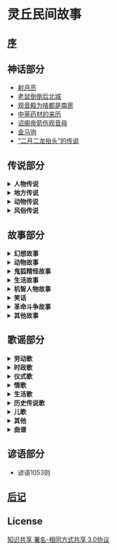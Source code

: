 # 灵丘民间故事

## [序](序.md)

## 神话部分

* [射月亮](神话部分/射月亮.md)
* [老鼠倒倒后北城](神话部分/老鼠倒倒后北城.md)
* [观音殿为啥都是南房](神话部分/观音殿为啥都是南房.md)
* [中草药材的来历](神话部分/中草药材的来历.md)
* [诏阁帝箭伤观音母](神话部分/诏阁帝箭伤观音母.md)
* [金马驹](神话部分/金马驹.md)
* [“二月二龙抬头”的传说](神话部分/“二月二龙抬头”的传说.md)

## 传说部分

<details>
<summary><b>人物传说</b></summary>

* [赵武灵王](传说部分/人物传说/赵武灵王.md)
* [刘秀封树](传说部分/人物传说/刘秀封树.md)
* [李存孝的传说故事](传说部分/人物传说/李存孝的传说故事.md)
* [李存孝传说四则](传说部分/人物传说/李存孝传说四则.md)
* [李存孝和“嗡嗡石”](传说部分/人物传说/李存孝和“嗡嗡石”.md)
* [李存孝的脚印](传说部分/人物传说/李存孝的脚印.md)
* [用贤不记仇](传说部分/人物传说/用贤不记仇.md)
* [鲁班相亲](传说部分/人物传说/鲁班相亲.md)
* [卓文君夜奔](传说部分/人物传说/卓文君夜奔.md)
* [张释之执法](传说部分/人物传说/张释之执法.md)
* [诸葛亮和鹅毛扇](传说部分/人物传说/诸葛亮和鹅毛扇.md)
* [关公斩除“王八精”](传说部分/人物传说/关公斩除“王八精”.md)
* [关公磨刀石](传说部分/人物传说/关公磨刀石.md)
* [智用周仓](传说部分/人物传说/智用周仓.md)
* [题扇桥](传说部分/人物传说/题扇桥.md)
* [老爷的名字不外借](传说部分/人物传说/老爷的名字不外借.md)
* [苏东坡画扇结案](传说部分/人物传说/苏东坡画扇结案.md)
* [唐伯虎画扇当钱解难题](传说部分/人物传说/唐伯虎画扇当钱解难题.md)
* [狄青拳打“拦街虎”](传说部分/人物传说/狄青拳打“拦街虎”.md)
* [关于王遵文的传说](传说部分/人物传说/关于王遵文的传说.md)
* [武状元李广金的传说](传说部分/人物传说/武状元李广金的传说.md)
* [杜上化的故事](传说部分/人物传说/杜上化的故事.md)
* [灵丘才子杜上化](传说部分/人物传说/灵丘才子杜上化.md)
* [杜上化的传说](传说部分/人物传说/杜上化的传说.md)
* [李冠洋的传说](传说部分/人物传说/李冠洋的传说.md)
* [神奇的龙诚和尚](传说部分/人物传说/神奇的龙诚和尚.md)
* [杨丙惠坐城隍](传说部分/人物传说/杨丙惠坐城隍.md)
* [“海底捞月”的武举](传说部分/人物传说/“海底捞月”的武举.md)
* [王十万的故事](传说部分/人物传说/王十万的故事.md)
* [王十万的传说](传说部分/人物传说/王十万的传说.md)
* [白求恩在灵丘](传说部分/人物传说/白求恩在灵丘.md)
* [安义的故事](传说部分/人物传说/安义的故事.md)
* [一碗凉粉](传说部分/人物传说/一碗凉粉.md)
</details>

<details>
<summary><b>地方传说</b></summary>

* [灵丘县的来历](传说部分/地方传说/灵丘县的来历.md)
* [灵丘县“九景十八拗”的来历](传说部分/地方传说/灵丘县“九景十八拗”的来历.md)
* [塔井三奇觉山寺](传说部分/地方传说/塔井三奇觉山寺.md)
* [白马刨泉白马寺](传说部分/地方传说/白马刨泉白马寺.md)
* [松柏不乱邓峰寺](传说部分/地方传说/松柏不乱邓峰寺.md)
* [毛驴驮水黄台寺](传说部分/地方传说/毛驴驮水黄台寺.md)
* [早种晚收禅庵寺](传说部分/地方传说/早种晚收禅庵寺.md)
* [钟鼓倒吊大云寺](传说部分/地方传说/钟鼓倒吊大云寺.md)
* [一树双影双峰寺](传说部分/地方传说/一树双影双峰寺.md)
* [滴水成钟龙泉寺](传说部分/地方传说/滴水成钟龙泉寺.md)
* [有影无踪天堂寺](传说部分/地方传说/有影无踪天堂寺.md)
* [糟里没酒喝，梭里没布穿](传说部分/地方传说/糟里没酒喝，梭里没布穿.md)
* [水芦（路）不撑船，门头在水面](传说部分/地方传说/水芦（路）不撑船，门头在水面.md)
* [驼水不驮水，古之河常驮水](传说部分/地方传说/驼水不驮水，古之河常驮水.md)
* [三山不在山，荞麦川尽在山](传说部分/地方传说/三山不在山，荞麦川尽在山.md)
* [城西有个东河南，城东有个西马圈](传说部分/地方传说/城西有个东河南，城东有个西马圈.md)
* [北面有个南兑沟，南面有个上北泉](传说部分/地方传说/北面有个南兑沟，南面有个上北泉.md)
* [小寨不算小，大地不显眼](传说部分/地方传说/小寨不算小，大地不显眼.md)
* [长城没有城，下关不是关](传说部分/地方传说/长城没有城，下关不是关.md)
* [大黄岭出白土，烟熏崖不见炭](传说部分/地方传说/大黄岭出白土，烟熏崖不见炭.md)
* [月翻落照月翻寺](传说部分/地方传说/月翻落照月翻寺.md)
* [鲁班造觉山塔](传说部分/地方传说/鲁班造觉山塔.md)
* [鸠龙岗的来历](传说部分/地方传说/鸠龙岗的来历.md)
* [煤窑鞍](传说部分/地方传说/煤窑鞍.md)
* [手托崖的传说（之一）](传说部分/地方传说/手托崖的传说（之一）.md)
* [手托崖的传说（之二）](传说部分/地方传说/手托崖的传说（之二）.md)
* [腰站的来历](传说部分/地方传说/腰站的来历.md)
* [天沟的来历](传说部分/地方传说/天沟的来历.md)
* [云彩岭的来历](传说部分/地方传说/云彩岭的来历.md)
* [老虎眼山的来历](传说部分/地方传说/老虎眼山的来历.md)
* [凤凰尖与暖泉镇的传说](传说部分/地方传说/凤凰尖与暖泉镇的传说.md)
* [石牛地的传说](传说部分/地方传说/石牛地的传说.md)
* [含水村的来历](传说部分/地方传说/含水村的来历.md)
* [王长胳膊赵长腿](传说部分/地方传说/王长胳膊赵长腿.md)
* [“车道壕”和“牛蹄印”](传说部分/地方传说/“车道壕”和“牛蹄印”.md)
* [南沟里的传说](传说部分/地方传说/南沟里的传说.md)
* [石人儿和扭扭松](传说部分/地方传说/石人儿和扭扭松.md)
* [牛郎山上的神龙](传说部分/地方传说/牛郎山上的神龙.md)
* [小彦村的来历](传说部分/地方传说/小彦村的来历.md)
</details>

<details>
<summary><b>动物传说</b></summary>

* [狍子的上唇为啥有道缝](传说部分/动物传说/狍子的上唇为啥有道缝.md)
* [牛为啥没有上门牙](传说部分/动物传说/牛为啥没有上门牙.md)
* [仙狗送粮](传说部分/动物传说/仙狗送粮.md)
* [蛄、鸪讨封](传说部分/动物传说/蛄、鸪讨封.md)
* [关于喜鹊的传说](传说部分/动物传说/关于喜鹊的传说.md)
* [公鸡叫鸣为何来](传说部分/动物传说/公鸡叫鸣为何来.md)
* [人吃狗衣禄的传说](传说部分/动物传说/人吃狗衣禄的传说.md)
* [猫狗不合的由来](传说部分/动物传说/猫狗不合的由来.md)
</details>

<details>
<summary><b>风俗传说</b></summary>

* [“腊八人”的传说（之一）](传说部分/风俗传说/“腊八人”的传说（之一）.md)
* [“腊八人”的传说（之二）](传说部分/风俗传说/“腊八人”的传说（之二）.md)
* [腊八粥的传说](传说部分/风俗传说/腊八粥的传说.md)
</details>

## 故事部分

<details>
<summary><b>幻想故事</b></summary>

* [赊三与现二](故事部分/幻想故事/赊三与现二.md)
* [人心不足蛇吞相](故事部分/幻想故事/人心不足蛇吞相.md)
* [三个闺女寻人家](故事部分/幻想故事/三个闺女寻人家.md)
* [神棍儿](故事部分/幻想故事/神棍儿.md)
* [人为财死，鸟为食亡](故事部分/幻想故事/人为财死，鸟为食亡.md)
* [苍蝇的来历](故事部分/幻想故事/苍蝇的来历.md)
* [瓦盆告状](故事部分/幻想故事/瓦盆告状.md)
* [观音是谁](故事部分/幻想故事/观音是谁.md)
* [金银与脚板](故事部分/幻想故事/金银与脚板.md)
* [巍山盗宝](故事部分/幻想故事/巍山盗宝.md)
* [娘娘庙的来历](故事部分/幻想故事/娘娘庙的来历.md)
* [老大和老二](故事部分/幻想故事/老大和老二.md)
* 媳妇变驴
* 高僧与心
* 黄狗耕地
* “原来我娘就是佛”
* 求活佛
* 聚宝盆
* 孝顺不孝顺天知道
* 乞丐秀才
</details>

<details>
<summary><b>动物故事</b></summary>

* [蛤蟆和燕子](故事部分/动物故事/蛤蟆和燕子.md)
* [猫和耗子的故事](故事部分/动物故事/猫和耗子的故事.md)
* [无义之人不可交，哪有真心挂树梢](故事部分/动物故事/无义之人不可交，哪有真心挂树梢.md)
* [害人亦害已](故事部分/动物故事/害人亦害已.md)
* [燕子报恩怨](故事部分/动物故事/燕子报恩怨.md)
* 老虎报恩
* 毛猴儿姥姥
* 耗子娶媳妇
</details>

<details>
<summary><b>鬼狐精怪故事</b></summary>

* [阎王设计拿彭松](故事部分/鬼狐精怪故事/阎王设计拿彭松.md)
* 三爬子的传说
* 鱼石崖的传说
* 张打渔和县官
* 门环环货郎哥与老狼精
* 蛤蟆胎
* 寒淤地的来历
* 大白狼和小红狼
* 智除蚰蜒精
* 镇山石的传说
</details>

<details>
<summary><b>生活故事</b></summary>

* [憨虎进城](故事部分/生活故事/憨虎进城.md)
* 勤招宝、懒引屎
* 输死鬼与偷人贼
* 勤与俭
* 父行子效
* 三两银子学手艺
* 引虎下山
* 哥俩下城
* 懒夫妻
* 吃嘴儿
* 羊倌升天
* 媳妇念诵哩
* 懒汉求神
* 猜黑豆
* 投帕选夫
* 傻小子
* 吹灯
* 乌木孩子
* “蓝茄子”老汉在哪里
* 撞街起名
* 穷老道补扇
* 买琵琶
* 行酒令
* 傻儿子学手艺
* 助贼偷鞋
* 敬老媳
* 克字
* 一鸣惊人
* 一屁断交
* 皇帝招婿
* 纨扇与宝箭
* 财迷精的后事
* 山汉儿老婆骂长街
* 白花教书
* 罗金罐遭雷劈
* 山汉儿和城汉儿
* 仨可怜
* 大风刮了个光杆杆
* 十头牛与十斤油
* 公公告媳妇挨了打
* 懒弟兄
* 女婿赴席
* 村妇整治赖和尚。
* 笨学生
* 活宝
</details>

<details>
<summary><b>机智人物故事</b></summary>

* [王维买药](故事部分/机智人物故事/王维买药.md)
* 寿宴中作咬尾诗
* 书生同路
* 卖高帽的人
* 难三婿
* 聪慧当家把梨分
* 白吃的故事
* 翁婿斗智
* 樵夫公治长
* 半升麻籽走江南
* 三个女婿
* 老“溜”
* 三个女婿对酒令
* 鬼难擒
* 三个女婿拜寿
* 王老大住店
* 狗剩和狼不吃
* 马骨头与千里马
* 天黑看不着
* 聪明的三媳妇
* 三女婿对诗戏岳父
* 出穷对
* 出来看
* 以诗别人
* 谢学士的故事.....
* 四女婿对诗
</details>

<details>
<summary><b>笑话</b></summary>

* [媳妇分鸡](故事部分/笑话/媳妇分鸡.md)
* 谷面糊糊咬人哩
* 赚便宜
* 大黄狗没在了
* 车与菜
* 接运
* 画信
* 节省
* 学懒
* 母与子
* 倒话人家
* 秃舌闺女
* 口干
* 一个考生
* 学够了
* 李二家的笑话
* 笨孩念书
* 能否动土
* 问“二”字
* 教儿子识字
* 身上没菜光丟象牙了
* 好好先生
* 精货郎与傻村妇
* 保密
* 先生这一手真绝
* 东皮先生
* 谁在偷吃：
* 老虎吃人
* 不怕老婆的人
* 善忘
* 游文庙
* 傻哥哥愣弟
* 作料单
* 怕老婆
* 起名字
* 借口袋
</details>

<details>
<summary><b>革命斗争故事</b></summary>

* [全国民兵战斗英雄刘九江的故事](故事部分/革命斗争故事/全国民兵战斗英雄刘九江的故事.md)
* 姬纪海大摆地雷阵
* 宁死不屈斥日寇
* 刀劈阎子堂
</details>

<details>
<summary><b>其他故事</b></summary>

* [梦先生传奇](故事部分/其他故事/梦先生传奇.md)
* 杨庄过年听下关
* 李存孝打虎
* 大姑娘搀醉鬼
* 韩湘子讨封
* 八个小和尚大换工
* 幼女斩蛇
</details>

## 歌谣部分

<details>
<summary><b>劳动歌</b></summary>

* [打酸枣](歌谣部分/劳动歌/打酸枣.md)
* 摘花椒
* 交公粮
</details>

<details>
<summary><b>时政歌</b></summary>

* [灵丘是个好地方](歌谣部分/时政歌/灵丘是个好地方.md)
* 灵丘人民唱新歌
* 翻身人民把歌唱
* 翻身不忘共产党
* 十唱共产党
* 拜新年
* 埋地雷歌
* 拥军歌
* 救亡歌
* 云彩岭修路歌
* 嘿啦歌
* 慰问袋
* 民国初年缠脚板谣
* 问蒋介石
* 抗战八年小唱
* 刘庄“三一”惨案歌.
* 灰鬼白志沂
* 槐树开花
* 中国人民不好欺
* 民谣五则
* 打日寇
</details>

<details>
<summary><b>仪式歌</b></summary>

* [念喜歌（新）](歌谣部分/仪式歌/念喜歌（新）.md)
* 念喜歌(旧）
* 酒歌五则
* 行酒令
* 行酒令
</details>

<details>
<summary><b>情歌</b></summary>

* [串河湾](歌谣部分/情歌/串河湾.md)
* 四哥揽长工
* 这么好的东西为不住你
* 扇子计
* 调兵
* 阳春花儿开
* 打樱桃
* 卖菜
* 警五更
* 绣荷包
* 绣荷包（异文）
* 四季歌
* 盼五哥
* 吴哥放羊
* 送亲郎
* 挂红灯
* 送夫郎
* 望情郎
* 送情哥
* 卖胰子
* 张生戏莺莺
</details>

<details>
<summary><b>生活歌</b></summary>

* [女儿经](歌谣部分/生活歌/女儿经.md)
* 媳妇想娘家
* 二姐出嫁
* 生娃娃
* 走西口
* 邋遢老婆
* 担水
* 嫌丈夫
* 寡妇哭夫
* 打败鬼子再团圆
* 催眠谣
* 溪中映出两朵花
* 上冬校
* 民谣四首
</details>

<details>
<summary><b>历史传说歌</b></summary>

* [三国志](歌谣部分/历史传说歌/三国志.md)
* 画扇面
* 孟姜女哭唱十二月花
* 红云
* 庆寿
* 香连串
* 放风筝
* 珍珠倒卷帘
* 珍珠倒卷帘（异文）
* 珍珠倒翻帘
* 王祥卧鱼
</details>

<details>
<summary><b>儿歌</b></summary>

* [红公鸡](歌谣部分/儿歌/红公鸡.md)
* 财主家的四灰皮
* 巧女儿擀面歌
* 民谣二则
* 钉秤
* 童谣三则
* 黑老汉
* 豆皮皮
* 童谣三则
* 笑话儿吊把儿
* 捣捣碓
* 狼打柴
* 编篓篓
* 公鸡公鸡垒窝来
* 牛犊犊
* 捏面人儿
* 过大年响大炮
* 坑得老娘胡到哩
* 窑道的烟
</details>

<details>
<summary><b>其他</b></summary>

* [谝八树](歌谣部分/其他/谝八树.md)
* 对花
* 八路军赛过亲兄弟
* 谁们见过这个事情
* 尼姑思凡
* 飞鸟九九图
* 二十九“子”
* 无影传（一）
* 无影传（二）
* 民谣二首
* 鬼子走了
* 风溜儿
* 地雷阵
</details>

<details>
<summary><b>曲谱</b></summary>

* [打樱桃](歌谣部分/曲谱/打樱桃.md)
* 打樱桃
* 珍珠倒卷帘
* 阳春花儿开
* 枧树开花
* 刘庄“三一”惨案歌
* 谝八树
* 摘花椒
* 卖菜
* 绣荷包
* 二姐出嫁
* 望情郎
* 送亲郎
* 盼五哥
* 打日寇
* 灵丘是个好地方
* 灰鬼白志沂
* 送情郎
* 绣荷包（异文）
* 媳妇想娘家
* 警五更
* 送夫郎
* 张生戏莺莺
* 香连串
* 吴哥放羊
* 飞岛九九图
* 担水
* 挂红灯
* 邋遢老婆
* 尼姑思凡
</details>

## 谚语部分

* 谚语1053则

## [后记](后记.md)

## License

[知识共享 署名-相同方式共享 3.0协议](https://creativecommons.org/licenses/by-sa/3.0/deed.zh)
